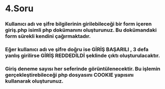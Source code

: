 # **4.Soru**

### Kullanıcı adı ve şifre bilgilerinin girilebileceği bir form içeren **giriş.php** isimli php dokümanını oluşturunuz. Bu dokümandaki form sürekli kendini çağırmaktadır.

### Eğer kullanıcı adı ve şifre doğru ise **GİRİŞ BAŞARILI** , 3 defa yanlış girilirse **GİRİŞ REDDEDİLDİ** şeklinde çıktı oluşturulacaktır.

### Giriş deneme sayısı her seferinde görüntülenecektir. Bu işlemin gerçekleştirebileceği **php** dosyasını **COOKIE** yapısını kullanarak oluşturunuz.
